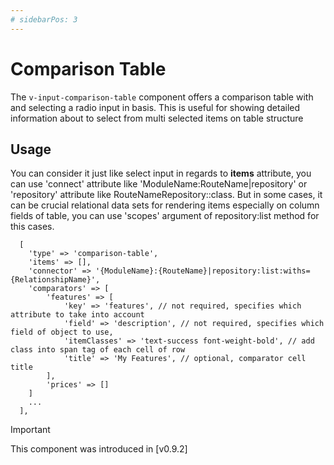 ```yaml
---
# sidebarPos: 3
---
```

# Comparison Table <Badge type="tip" text="^0.9.2" />

The `v-input-comparison-table` component offers a comparison table with and selecting a radio input in basis. This is useful for showing detailed information about to select from multi selected items on table structure 

## Usage
You can consider it just like select input in regards to **items** attribute, you can use 'connect' attribute like 'ModuleName:RouteName|repository' or  'repository' attribute like RouteNameRepository::class. But in some cases, it can be crucial relational data sets for rendering items especially on column fields of table, you can use 'scopes' argument of repository:list method for this cases.
```
  [
    'type' => 'comparison-table',
    'items' => [],
    'connector' => '{ModuleName}:{RouteName}|repository:list:withs={RelationshipName}',
    'comparators' => [
        'features' => [
            'key' => 'features', // not required, specifies which attribute to take into account
            'field' => 'description', // not required, specifies which field of object to use,
            'itemClasses' => 'text-success font-weight-bold', // add class into span tag of each cell of row
            'title' => 'My Features', // optional, comparator cell title
        ],
        'prices' => []
    ]
    ...
  ],
```

> [!IMPORTANT]
> This component was introduced in [v0.9.2]


### 
